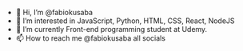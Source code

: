 - 👋 Hi, I’m @fabiokusaba
- 👀 I’m interested in JavaScript, Python, HTML, CSS, React, NodeJS
- 🌱 I’m currently Front-end programming student at Udemy.
- 📫 How to reach me @fabiokusaba all socials

<!---
fabiokusaba/fabiokusaba is a ✨ special ✨ repository because its `README.md` (this file) appears on your GitHub profile.
You can click the Preview link to take a look at your changes.
--->
